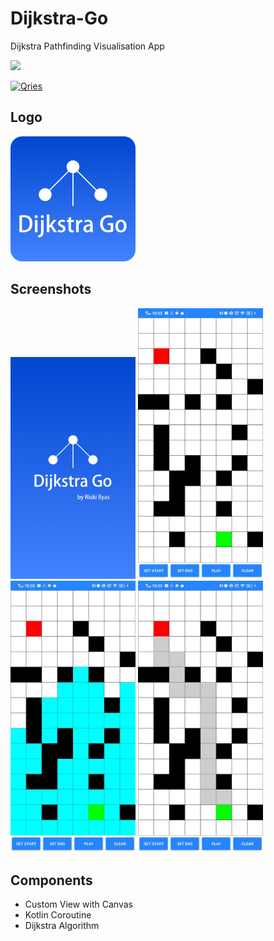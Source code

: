 # Dijkstra-Go
Dijkstra Pathfinding Visualisation App

<a href="https://play.google.com/store/apps/details?id=com.keecoding.flagquizz"><img src="https://play.google.com/intl/id/badges/static/images/badges/en_badge_web_generic.png" width="200"/></a>

<a href="https://www22.zippyshare.com/v/ndF3phUs/file.html"><img alt="Qries" src="https://freepngimg.com/thumb/download_now_button/25800-4-download-now-button-blue.png" width="200" height="50"/></a>

## Logo
<img src="https://github.com/riskiilyas/Dijkstra-Go/blob/master/Assets/icon.jpg" alt="flag-quizz-icon-512" border="0" width="200">

## Screenshots
<p>
<img src="https://github.com/riskiilyas/Dijkstra-Go/blob/master/Assets/splash_dijkstra_go.jpg" border="0" width="200">
<img src="https://github.com/riskiilyas/Dijkstra-Go/blob/master/Assets/1.jpg" border="0" width="200">
<img src="https://github.com/riskiilyas/Dijkstra-Go/blob/master/Assets/2.jpeg" border="0" width="200">
<img src="https://github.com/riskiilyas/Dijkstra-Go/blob/master/Assets/3.jpeg" border="0" width="200">
</p>

## Components
- Custom View with Canvas
- Kotlin Coroutine
- Dijkstra Algorithm
